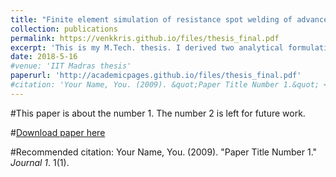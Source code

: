```yaml
---
title: "Finite element simulation of resistance spot welding of advanced high strength steels"
collection: publications
permalink: https://venkkris.github.io/files/thesis_final.pdf
excerpt: 'This is my M.Tech. thesis. I derived two analytical formulations to model the interfacial electrical resistance between metal sheets and incorporated the formulations in a multiphysics finite element simulation of resistance spot welding.'
date: 2018-5-16
#venue: 'IIT Madras thesis'
paperurl: 'http://academicpages.github.io/files/thesis_final.pdf'
#citation: 'Your Name, You. (2009). &quot;Paper Title Number 1.&quot; <i>Journal 1</i>. 1(1).'
---
```


#This paper is about the number 1. The number 2 is left for future work.

#[Download paper here](http://academicpages.github.io/files/paper1.pdf)

#Recommended citation: Your Name, You. (2009). "Paper Title Number 1." <i>Journal 1</i>. 1(1).
